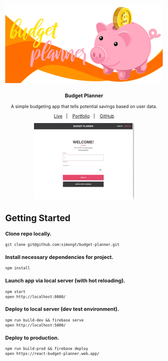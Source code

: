 <h1 align="center">
    <img alt="Piggy Bank" src="src/static/assets/images/piggy-bank-on-orange-waves.jpg" width="600px" />
</h1>

<h3 align="center">
  Budget Planner
</h3>

<p align="center">A simple budgeting app that tells potential savings based on user data.</p>

<p align="center">
  <a href="https://react-budget-planner.web.app/">Live</a>&nbsp;&nbsp;&nbsp;|&nbsp;&nbsp;&nbsp;
  <a href="https://simongt.net/">Portfolio</a>&nbsp;&nbsp;&nbsp;|&nbsp;&nbsp;&nbsp;
  <a href="https://github.com/simongt">GitHub</a>
</p>

<p align="center">
    <img alt="Landing page - Bonfire" src="src/static/assets/animations/demo-01--320px.gif" >
</p>

# Getting Started

### Clone repo locally.

```
git clone git@github.com:simongt/budget-planner.git
```

### Install necessary dependencies for project.

```
npm install
```

### Launch app via local server (with hot reloading).

```
npm start
open http://localhost:8080/
```

### Deploy to local server (dev test environment).

```
npm run build-dev && firebase serve
open http://localhost:5000/
```

### Deploy to production.

```
npm run build-prod && firebase deploy
open https://react-budget-planner.web.app/
```
